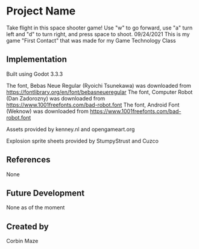 # Project Name
  Take flight in this space shooter game! Use "w" to go forward, use "a" turn left and "d" to turn right, and press space to shoot. 09/24/2021
  This is my game "First Contact" that was made for my Game Technology Class
## Implementation
  Built using Godot 3.3.3

  The font, Bebas Neue Regular (Ryoichi Tsunekawa) was downloaded from https://fontlibrary.org/en/font/bebasneueregular
  The font, Computer Robot (Dan Zadorozny) was downloaded from https://www.1001freefonts.com/bad-robot.font
  The font, Android Font (Weknow) was downloaded from https://www.1001freefonts.com/bad-robot.font
  
  Assets provided by kenney.nl and opengameart.org

  Explosion sprite sheets provided by StumpyStrust and Cuzco
## References
None
## Future Development
None as of the moment
## Created by
Corbin Maze
